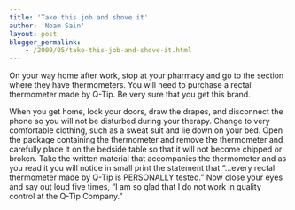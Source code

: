 ```yaml
---
title: 'Take this job and shove it'
author: 'Noam Sain'
layout: post
blogger_permalink:
    - /2009/05/take-this-job-and-shove-it.html
---
```


On your way home after work, stop at your pharmacy and go to the section where they have thermometers. You will need to purchase a rectal thermometer made by Q-Tip. Be very sure that you get this brand.

When you get home, lock your doors, draw the drapes, and disconnect the phone so you will not be disturbed during your therapy. Change to very comfortable clothing, such as a sweat suit and lie down on your bed. Open the package containing the thermometer and remove the thermometer and carefully place it on the bedside table so that it will not become chipped or broken. Take the written material that accompanies the thermometer and as you read it you will notice in small print the statement that “…every rectal thermometer made by Q-Tip is PERSONALLY tested.” Now close your eyes and say out loud five times, “I am so glad that I do not work in quality control at the Q-Tip Company.”